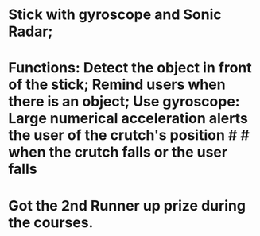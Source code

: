 
# Stick with gyroscope and Sonic Radar;
# Functions: Detect the object in front of the stick; Remind users when there is an object; Use gyroscope: Large numerical acceleration alerts the user of the crutch's position # # when the crutch falls or the user falls
# Got the 2nd Runner up prize during the courses. 
